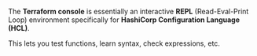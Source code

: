 The **Terraform console** is essentially an interactive **REPL** (Read-Eval-Print Loop) environment specifically for **HashiCorp Configuration Language (HCL)**.

This lets you test functions, learn syntax, check expressions, etc.
